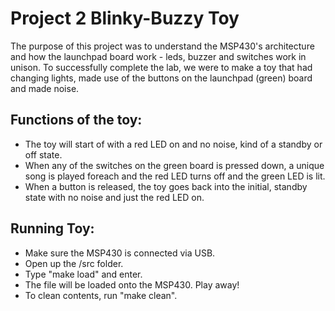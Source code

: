 # Project 2 Blinky-Buzzy Toy

The purpose of this project was to understand the MSP430's architecture and
how the launchpad board work - leds, buzzer and switches work in unison.
To successfully complete the lab, we were to make a toy that had changing
lights, made use of the buttons on the launchpad (green) board and made noise.

## Functions of the toy:

* The toy will start of with a red LED on and no noise, kind of a standby or off state.
* When any of the switches on the green board is pressed down, a unique song
  is played foreach and the red LED turns off and the green LED is lit.
* When a button is released, the toy goes back into the initial, standby state
  with no noise and just the red LED on.

## Running Toy:

* Make sure the MSP430 is connected via USB.
* Open up the /src folder.
* Type "make load" and enter.
* The file will be loaded onto the MSP430. Play away!
* To clean contents, run "make clean".


